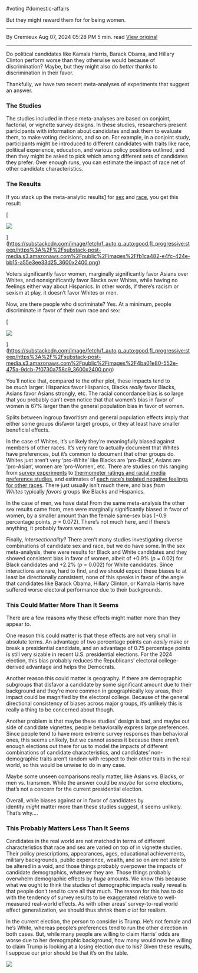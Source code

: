 #voting
#domestic-affairs

But they might reward them for for being women.

---

By Cremieux
Aug 07, 2024 05:28 PM
5 min. read
[View original](https://www.cremieux.xyz/p/voters-dont-penalize-candidates-for?utm_campaign=post&utm_medium=web)

---

Do political candidates like Kamala Harris, Barack Obama, and Hillary Clinton perform worse than they otherwise would because of discrimination? Maybe, but they might also do _better_ thanks to discrimination in their favor.

Thankfully, we have two recent meta-analyses of experiments that suggest an answer.

### The Studies

The studies included in these meta-analyses are based on conjoint, factorial, or vignette survey designs. In these studies, researchers present participants with information about candidates and ask them to evaluate them, to make voting decisions, and so on. For example, in a conjoint study, participants might be introduced to different candidates with traits like race, political experience, education, and various policy positions outlined, and then they might be asked to pick which among different sets of candidates they prefer. Over enough runs, you can estimate the impact of race net of other candidate characteristics.

### The Results

If you stack up the meta-analytic results[1](https://www.cremieux.xyz/p/voters-dont-penalize-candidates-for?utm_source=post-email-title&publication_id=1163860&post_id=147463935&utm_campaign=email-post-title&isFreemail=false&r=7br8e&triedRedirect=true&utm_medium=email#footnote-1-147463935) for [sex](https://www.journals.uchicago.edu/doi/abs/10.1086/716290) and [race](https://link.springer.com/article/10.1057/s41269-022-00279-y), you get this result:

[

![](https://substackcdn.com/image/fetch/w_2400,c_limit,f_auto,q_auto:good,fl_progressive:steep/https%3A%2F%2Fsubstack-post-media.s3.amazonaws.com%2Fpublic%2Fimages%2Ffb1ca482-e4fc-424e-bb15-a55e3ee33d25_3600x2400.png)

](https://substackcdn.com/image/fetch/f_auto,q_auto:good,fl_progressive:steep/https%3A%2F%2Fsubstack-post-media.s3.amazonaws.com%2Fpublic%2Fimages%2Ffb1ca482-e4fc-424e-bb15-a55e3ee33d25_3600x2400.png)

Voters significantly favor women, marginally significantly favor Asians over Whites, and nonsignificantly favor Blacks over Whites, while having no feelings either way about Hispanics. In other words, if there’s racism or sexism at play, it doesn’t favor Whites or men.

Now, are there people who discriminate? Yes. At a minimum, people discriminate in favor of their own race and sex:

[

![](https://substackcdn.com/image/fetch/w_2400,c_limit,f_auto,q_auto:good,fl_progressive:steep/https%3A%2F%2Fsubstack-post-media.s3.amazonaws.com%2Fpublic%2Fimages%2F4ba01e80-552e-475a-9dcb-7f0730a758c9_3600x2400.png)

](https://substackcdn.com/image/fetch/f_auto,q_auto:good,fl_progressive:steep/https%3A%2F%2Fsubstack-post-media.s3.amazonaws.com%2Fpublic%2Fimages%2F4ba01e80-552e-475a-9dcb-7f0730a758c9_3600x2400.png)

You’ll notice that, compared to the other plot, these impacts tend to be _much_ larger: Hispanics favor Hispanics, Blacks _really_ favor Blacks, Asians favor Asians strongly, etc. The racial concordance bias is so large that you probably can’t even notice that that women’s bias in favor of women is 67% larger than the general population bias in favor of women.

Splits between ingroup favoritism and general population effects imply that either some groups disfavor target groups, or they at least have smaller beneficial effects.

In the case of Whites, it’s unlikely they’re meaningfully biased against members of other races. It’s very rare to actually document that Whites have preferences, but it’s common to document that other groups do. Whites just aren’t very ‘pro-White’ like Blacks are ‘pro-Black’, Asians are ‘pro-Asian’, women are ‘pro-Women’, etc. There are studies on this ranging from [survey experiments](https://journals.sagepub.com/doi/epub/10.1177/2053168017753862) to [thermometer ratings and racial media preference studies](https://x.com/cremieuxrecueil/status/1771240973730824432), and estimates of [each race’s isolated negative feelings for other races](https://web.archive.org/web/20200829010823/https://www.ljzigerell.com/?p=7480). There just usually isn’t much there, and bias _from Whites_ typically _favors_ groups like Blacks and Hispanics.

In the case of men, we have data! From the same meta-analysis the other sex results came from, men were marginally significantly biased in favor of women, by a smaller amount than the female same-sex bias (+0.9 percentage points, _p_ = 0.072). There’s not much here, and if there’s anything, it probably favors women.

Finally, _intersectionality?_ There aren’t many studies investigating diverse combinations of candidate sex and race, but we do have some. In the sex meta-analysis, there were results for Black and White candidates and they showed consistent bias in favor of women, albeit of +0.9% (_p_ = 0.02) for Black candidates and +2.2% (_p_ = 0.002) for White candidates. Since interactions are rare, hard to find, and we should expect these biases to at least be directionally consistent, none of this speaks in favor of the angle that candidates like Barack Obama, Hillary Clinton, or Kamala Harris have suffered worse electoral performance due to their backgrounds.

### This Could Matter More Than It Seems

There are a few reasons why these effects might matter more than they appear to.

One reason this could matter is that these effects are not very small in absolute terms. An advantage of two percentage points can _easily_ make or break a presidential candidate, and an advantage of 0.75 percentage points is still very sizable in recent U.S. presidential elections. For the 2024 election, this bias probably reduces the Republicans’ electoral college-derived advantage and helps the Democrats.

Another reason this could matter is geography. If there are demographic subgroups that disfavor a candidate by some significant amount due to their background and they’re more common in geographically key areas, their impact could be magnified by the electoral college. Because of the general directional consistency of biases across major groups, it’s unlikely this is really a thing to be concerned about though.

Another problem is that maybe these studies’ design is bad, and maybe out side of candidate vignettes, people behaviorally express large preferences. Since people tend to have more extreme survey responses than behavioral ones, this seems unlikely, but we cannot assess it because there aren’t enough elections out there for us to model the impacts of different combinations of candidate characteristics, and candidates’ non-demographic traits aren’t random with respect to their other traits in the real world, so this would be unwise to do in any case.

Maybe some unseen comparisons really matter, like Asians vs. Blacks, or men vs. transmen. While the answer could be _maybe_ for some elections, that’s not a concern for the current presidential election.

Overall, while biases against or in favor of candidates by identity _might_ matter more than these studies suggest, it seems unlikely. That’s why….

### This Probably Matters Less Than It Seems

Candidates in the real world are not matched in terms of different characteristics that race and sex are varied on top of in vignette studies. Their policy prescriptions, appearances, ages, educational achievements, military backgrounds, public experience, wealth, and so on are not able to be altered in a void, and those things probably overpower the impacts of candidate demographics, whatever they are. Those things probably overwhelm demographic effects by _huge_ amounts. We know this because what we ought to think the studies of demographic impacts really reveal is that people don’t tend to care all that much. The reason for this has to do with the tendency of survey results to be exaggerated relative to well-measured real-world effects. As with other areas’ survey-to-real world effect generalization, we should thus shrink them _a lot_ for realism.

In the current election, the person to consider is Trump. He’s not female and he’s White, whereas people’s preferences tend to run the other direction in both cases. But, while many people are willing to claim Harris’ odds are worse due to her demographic background, how many would now be willing to claim Trump is looking at a losing election due to his? Given these results, I suppose our prior should be that it’s on the table.

![](chrome-extension://eppedlbobmdflmhleafebmahnbphgipb/assets/icons/icon-128.png)
